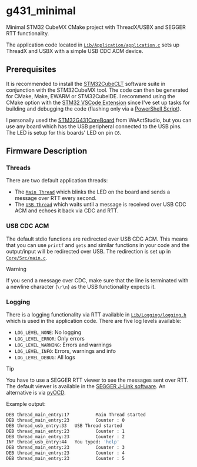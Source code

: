 # g431_minimal

Minimal STM32 CubeMX CMake project with ThreadX/USBX and SEGGER RTT functionality.

The application code located in [`Lib/Application/application.c`](Lib/Application/application.c) sets up ThreadX and USBX with a simple USB CDC ACM device. 

## Prerequisites

It is recommended to install the [STM32CubeCLT](https://www.st.com/en/development-tools/stm32cubeclt.html) software suite in conjunction with the STM32CubeMX tool. The code can then be generated for CMake, Make, EWARM or STM32CubeIDE. I recommend using the CMake option with the [STM32 VSCode Extension](https://marketplace.visualstudio.com/items?itemName=stmicroelectronics.stm32-vscode-extension) since I've set up tasks for building and debugging the code (flashing only via a [PowerShell Script](.vscode/flash.ps1)).

I personally used the [STM32G431CoreBoard](https://github.com/WeActStudio/WeActStudio.STM32G431CoreBoard) from WeActStudio, but you can use any board which has the USB peripheral connected to the USB pins. The LED is setup for this boards' LED on pin `C6`.

## Firmware Description

### Threads

There are two default application threads:

- The [`Main Thread`](Lib/Application/application.c#L14-L28) which blinks the LED on the board and sends a message over RTT every second.
- The [`USB Thread`](Lib/Application/application.c#L30-L49) which waits until a message is received over USB CDC ACM and echoes it back via CDC and RTT.

### USB CDC ACM

The default stdio functions are redirected over USB CDC ACM. This means that you can use `printf` and `gets` and similar functions in your code and the output/input will be redirected over USB. The redirection is set up in [`Core/Src/main.c`](Core/Src/main.c#L234-L262).

> [!WARNING]
> If you send a message over CDC, make sure that the line is terminated with a newline character (`\r\n`) as the USB functionality expects it.

### Logging

There is a logging functionality via RTT available in [`Lib/Logging/logging.h`](Lib/Logging/logging.h) which is used in the application code. There are five log levels available:
- `LOG_LEVEL_NONE`: No logging
- `LOG_LEVEL_ERROR`: Only errors
- `LOG_LEVEL_WARNING`: Errors and warnings
- `LOG_LEVEL_INFO`: Errors, warnings and info
- `LOG_LEVEL_DEBUG`: All logs

> [!TIP]
> You have to use a SEGGER RTT viewer to see the messages sent over RTT. The default viewer is available in the [SEGGER J-Link software](https://www.segger.com/downloads/jlink/). An alternative is via [pyOCD](https://pyocd.io/).
>
> Example output:
> ```bash
> DEB thread_main_entry:17          Main Thread started
> DEB thread_main_entry:23          Counter : 0
> DEB thread_usb_entry:33   USB Thread started
> DEB thread_main_entry:23          Counter : 1
> DEB thread_main_entry:23          Counter : 2
> INF thread_usb_entry:44   You typed: 'help'
> DEB thread_main_entry:23          Counter : 3
> DEB thread_main_entry:23          Counter : 4
> DEB thread_main_entry:23          Counter : 5
> ```
